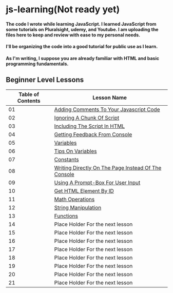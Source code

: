 # js-learning(Not ready yet)
#### The code I wrote while learning JavaScript. I learned JavaScript from some tutorials on Pluralsight, udemy, and Youtube. I am uploading the files here to keep and review with ease to my personal needs.
#### I'll be organizing the code into a good tutorial for public use as I learn.
#### As I'm writing, I suppose you are already familiar with HTML and basic programming fundamentals.


## Beginner Level Lessons
| Table of Contents | Lesson Name |
| ----------------- | ----------- |
|    01  | [Adding Comments To Your Javascript Code](./js-tutorials/01-commenting.md)|
|    02  | [Ignoring A Chunk Of Script](./js-tutorials/02-ignore-script.md)|
|    03  | [Including The Script In HTML](./js-tutorials/03-script-in-html.md) |
|    04  | [Getting Feedback From Console](./js-tutorials/04-console-feedback.md) |
|    05  | [Variables](./js-tutorials/05-variables.md) |
|    06  | [Tips On Variables](./js-tutorials/06-variable-tips.md) | 
|    07  | [Constants](./js-tutorials/07-constants.md) | 
|    08  | [Writing Directly On The Page Instead Of The Console](./js-tutorials/08-document.write.md)|
|    09  | [Using A Prompt-Box For User Input](./js-tutorials/09-prompt-box.md) |
|    10  | [Get HTML Element By ID](./js-tutorials/10-getElementById.md) |
|    11  | [Math Operations](./js-tutorials/11-math.md) |
|    12  | [String Manipulation](./js-tutorials/12-string-manipulation.md) | 
|    13  | [Functions](./js-tutorials/13-functions.md) |
|    14  | Place Holder For the next lesson |
|    15  | Place Holder For the next lesson |
|    16  | Place Holder For the next lesson |
|    17  | Place Holder For the next lesson |
|    18  | Place Holder For the next lesson |
|    19  | Place Holder For the next lesson |
|    20  | Place Holder For the next lesson |
|    21  | Place Holder For the next lesson |
